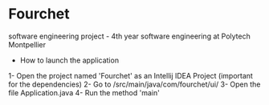 # Fourchet
software engineering project - 4th year software engineering at Polytech Montpellier

- How to launch the application

1- Open the project named 'Fourchet' as an Intellij IDEA Project (important for the dependencies)
2- Go to /src/main/java/com/fourchet/ui/
3- Open the file Application.java
4- Run the method 'main'
